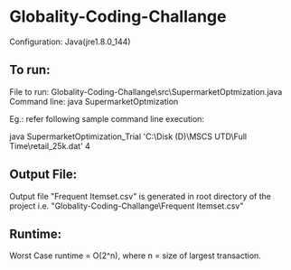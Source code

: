 # Globality-Coding-Challange
  Configuration: Java(jre1.8.0_144)

## To run:
  File to run: Globality-Coding-Challange\src\SupermarketOptmization.java
  Command line: java SupermarketOptmization <full path of transaction file> <sigma-value>
  
  Eg.: refer following sample command line execution:
  
  java SupermarketOptimization_Trial 'C:\Disk (D)\MSCS UTD\Full Time\retail_25k.dat' 4
   
## Output File:
  Output file "Frequent Itemset.csv" is generated in root directory of the project i.e. "Globality-Coding-Challange\Frequent Itemset.csv"
  
## Runtime:
  Worst Case runtime = O(2^n), where n = size of largest transaction.
